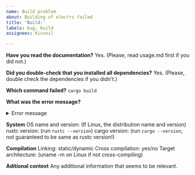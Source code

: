 ```yaml
---
name: Build problem
about: Building of electrs failed
title: 'Build:'
labels: bug, build
assignees: Kixunil

---
```


<!-- If your build died with SIGKILL, try clearing up some RAM.
If you have a low-memory device (such as RPi) try cross-compilation first. -->

**Have you read the documentation?**
Yes. (Please, read usage.md first if you did not.)

**Did you double-check that you installed all dependencies?**
Yes. (Please, double check the dependencies if you didn't.)

**Which command failed?**
`cargo build`

**What was the error message?**

<details>
<summary>Error message</summary>

```
type error message here
```

</details>

**System**
OS name and version: (If Linux, the distribution name and version)
rustc version: (run `rustc --version`)
cargo version: (run `cargo --version`; not guaranteed to be same as rustc version!)

**Compilation**
Linking: static/dynamic
Cross compilation: yes/no
Target architecture: (uname -m on Linux if not cross-compiling)

**Aditional context**
Any additional information that seems to be relevant.
